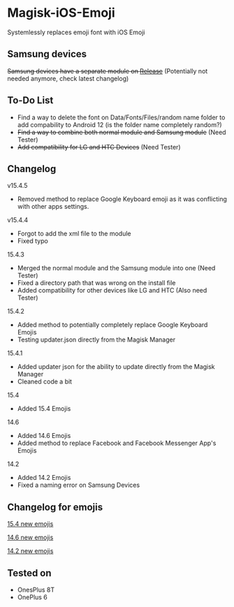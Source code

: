 # Magisk-iOS-Emoji
Systemlessly replaces emoji font with iOS Emoji 

## Samsung devices
~~Samsung devices have a separate module on [Release](https://github.com/Keinta15/Magisk-iOS-Emoji/releases)~~ (Potentially not needed anymore, check latest changelog)

## To-Do List
- Find a way to delete the font on Data/Fonts/Files/random name folder to add compability to Android 12 (is the folder name completely random?)
- ~~Find a way to combine both normal module and Samsung module~~ (Need Tester)
- ~~Add compatibility for LG and HTC Devices~~ (Need Tester)

## Changelog
v15.4.5
- Removed method to replace Google Keyboard emoji as it was conflicting with other apps settings.

v15.4.4
- Forgot to add the xml file to the module
- Fixed typo

15.4.3
- Merged the normal module and the Samsung module into one (Need Tester)
- Fixed a directory path that was wrong on the install file
- Added compatibility for other devices like LG and HTC (Also need Tester)

15.4.2 
- Added method to potentially completely replace Google Keyboard Emojis
- Testing updater.json directly from the Magisk Manager

15.4.1
- Added updater json for the ability to update directly from the Magisk Manager
- Cleaned code a bit

15.4
- Added 15.4 Emojis

14.6
- Added 14.6 Emojis
- Added method to replace Facebook and Facebook Messenger App's Emojis

14.2
- Added 14.2 Emojis
- Fixed a naming error on Samsung Devices

## Changelog for emojis
[15.4 new emojis](https://blog.emojipedia.org/ios-15-4-emoji-changelog/)

[14.6 new emojis](https://blog.emojipedia.org/ios-14-6-emoji-changelog/)

[14.2 new emojis](https://blog.emojipedia.org/ios-14-2-emoji-changelog/)

## Tested on
- OnesPlus 8T
- OnePlus 6
